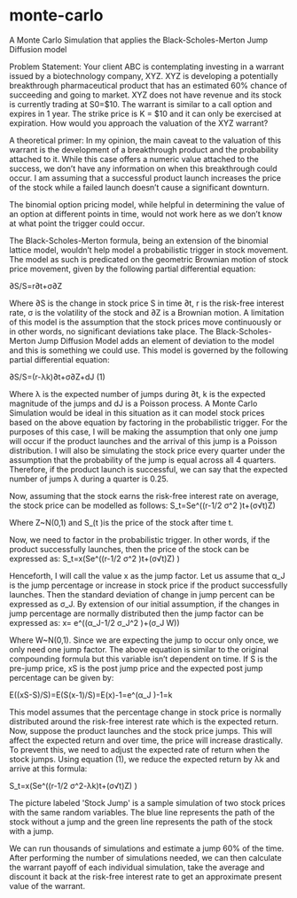 # monte-carlo
A Monte Carlo Simulation that applies the Black-Scholes-Merton Jump Diffusion model

Problem Statement:
Your client ABC is contemplating investing in a warrant issued by a biotechnology company, XYZ. XYZ is developing a potentially breakthrough pharmaceutical product that has an estimated 60% chance of succeeding and going to market. XYZ does not have revenue and its stock is currently trading at S0=$10.
The warrant is similar to a call option and expires in 1 year. The strike price is K = $10 and it can only be exercised at expiration.  How would you approach the valuation of the XYZ warrant?

A theoretical primer:
In my opinion, the main caveat to the valuation of this warrant is the development of a breakthrough product and the probability attached to it. While this case offers a numeric value attached to the success, we don’t have any information on when this breakthrough could occur. I am assuming that a successful product launch increases the price of the stock while a failed launch doesn’t cause a significant downturn.

The binomial option pricing model, while helpful in determining the value of an option at different points in time, would not work here as we don’t know at what point the trigger could occur.

The Black-Scholes-Merton formula, being an extension of the binomial lattice model, wouldn’t help model a probabilistic trigger in stock movement. The model as such is predicated on the geometric Brownian motion of stock price movement, given by the following partial differential equation:

∂S/S=r∂t+σ∂Z

Where ∂S is the change in stock price S in time ∂t, r is the risk-free interest rate, σ is the volatility of the stock and ∂Z is a Brownian motion. A limitation of this model is the assumption that the stock prices move continuously or in other words, no significant deviations take place. The Black-Scholes-Merton Jump Diffusion Model adds an element of deviation to the model and this is something we could use. This model is governed by the following partial differential equation:

∂S/S=(r-λk)∂t+σ∂Z+dJ         (1)

Where λ is the expected number of jumps during ∂t, k is the expected magnitude of the jumps and dJ is a Poisson process. A Monte Carlo Simulation would be ideal in this situation as it can model stock prices based on the above equation by factoring in the probabilistic trigger. For the purposes of this case, I will be making the assumption that only one jump will occur if the product launches and the arrival of this jump is a Poisson distribution. I will also be simulating the stock price every quarter under the assumption that the probability of the jump is equal across all 4 quarters. Therefore, if the product launch is successful, we can say that the expected number of jumps λ during a quarter is 0.25.
 
Now, assuming that the stock earns the risk-free interest rate on average, the stock price can be modelled as follows:
S_t=Se^((r-1/2 σ^2 )t+(σ√t)Z)

Where Z~N(0,1) and S_(t )is the price of the stock after time t. 

Now, we need to factor in the probabilistic trigger. In other words, if the product successfully launches, then the price of the stock can be expressed as:
S_t=x(Se^((r-1/2 σ^2 )t+(σ√t)Z) )

Henceforth, I will call the value x as the jump factor. Let us assume that α_J is the jump percentage or increase in stock price if the product successfully launches. Then the standard deviation of change in jump percent can be expressed as σ_J. By extension of our initial assumption, if the changes in jump percentage are normally distributed then the jump factor can be expressed as:
x= e^((α_J-1/2 σ_J^2 )+(σ_J W))

Where W~N(0,1). Since we are expecting the jump to occur only once, we only need one jump factor. The above equation is similar to the original compounding formula but this variable isn’t dependent on time.  If S is the pre-jump price, xS is the post jump price and the expected post jump percentage can be given by:

E((xS-S)/S)=E(S(x-1)/S)=E(x)-1=e^(α_J )-1=k

This model assumes that the percentage change in stock price is normally distributed around the risk-free interest rate which is the expected return. Now, suppose the product launches and the stock price jumps. This will affect the expected return and over time, the price will increase drastically. To prevent this, we need to adjust the expected rate of return when the stock jumps. Using equation (1), we reduce the expected return by λk and arrive at this formula:

S_t=x(Se^((r-1/2 σ^2-λk)t+(σ√t)Z) )

The picture labeled 'Stock Jump' is a sample simulation of two stock prices with the same random variables. The blue line represents the path of the stock without a jump and the green line represents the path of the stock with a jump.


                          
We can run thousands of simulations and estimate a jump 60% of the time. After performing the number of simulations needed, we can then calculate the warrant payoff of each individual simulation, take the average and discount it back at the risk-free interest rate to get an approximate present value of the warrant.

